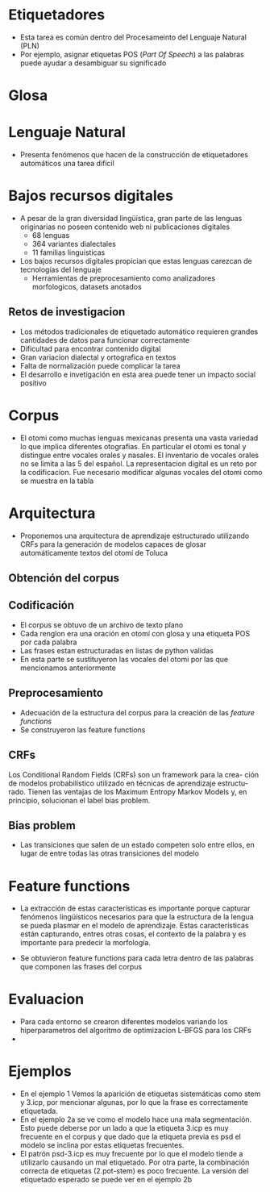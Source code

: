 # Etiquetadores

* Esta tarea es común dentro del Procesameinto del Lenguaje Natural (PLN)
* Por ejemplo, asignar etiquetas POS (*Part Of Speech*) a las palabras puede
  ayudar a desambiguar su significado

# Glosa

# Lenguaje Natural

* Presenta fenómenos que hacen de la construcción de etiquetadores automáticos una tarea difícil

# Bajos recursos digitales

* A pesar de la gran diversidad lingüística, gran parte de las lenguas
  originarias no poseen contenido web ni publicaciones digitales
  * 68 lenguas
  * 364 variantes dialectales
  * 11 familias linguisticas
* Los bajos recursos digitales propician que estas lenguas carezcan de tecnologías del lenguaje
  * Herramientas de preprocesamiento como analizadores morfologicos, datasets anotados

## Retos de investigacion

* Los métodos tradicionales de etiquetado automático requieren grandes
  cantidades de datos para funcionar correctamente
* Dificultad para encontrar contenido digital
* Gran variacion dialectal y ortografica en textos
* Falta de normalización puede complicar la tarea
* El desarrollo e invetigación en esta area puede tener un impacto social positivo

# Corpus

* El otomi como muchas lenguas mexicanas presenta una vasta variedad lo que
  implica diferentes otografias. En particular el otomi es tonal y distingue
  entre vocales orales y nasales. El inventario de vocales orales no se limita
  a las 5 del español. La representacion digital es un reto por la
  codificacion. Fue necesario modificar algunas vocales del otomi como se
  muestra en la tabla

# Arquitectura

* Proponemos una arquitectura de aprendizaje estructurado utilizando CRFs para la generación de modelos capaces de glosar automáticamente textos del otomí de Toluca

## Obtención del corpus

## Codificación

* El corpus se obtuvo de un archivo de texto plano
* Cada renglon era una oración en otomí con glosa y una etiqueta POS por cada palabra
* Las frases estan estructuradas en listas de python validas
* En esta parte se sustituyeron las vocales del otomi por las que mencionamos anteriormente

## Preprocesamiento

* Adecuación de la estructura del corpus para la creación de las *feature functions*
* Se construyeron las feature functions



## CRFs

Los Conditional Random Fields (CRFs) son un framework para la crea-
ción de modelos probabilístico utilizado en técnicas de aprendizaje estructu-
rado. Tienen las ventajas de los Maximum Entropy Markov Models y, en principio, solucionan el label bias problem.

## Bias problem

* Las transiciones que salen de un estado competen solo entre ellos, en lugar de entre todas las otras transiciones del modelo

# Feature functions

* La extracción de estas características es importante porque capturar fenómenos
lingüísticos necesarios para que la estructura de la lengua se pueda plasmar en
el modelo de aprendizaje. Estas características están capturando, entres otras
cosas, el contexto de la palabra y es importante para predecir la morfología.

* Se obtuvieron feature functions para cada letra dentro de las palabras que
componen las frases del corpus

# Evaluacion

* Para cada entorno se crearon diferentes modelos variando los hiperparametros del algoritmo de optimizacion L-BFGS para los CRFs
* 

# Ejemplos

* En el ejemplo 1 Vemos la aparición de etiquetas sistemáticas como
stem y 3.icp, por mencionar algunas, por lo que la frase es correctamente
etiquetada.
* En el ejemplo 2a se ve como el modelo hace una mala segmentación. Esto
puede deberse por un lado a que la etiqueta 3.icp es muy frecuente en el
corpus y que dado que la etiqueta previa es psd el modelo se inclina por
estas etiquetas frecuentes. 
* El patrón psd-3.icp es muy frecuente por lo que
el modelo tiende a utilizarlo causando un mal etiquetado. Por otra parte,
la combinación correcta de etiquetas (2.pot-stem) es poco frecuente. La
versión del etiquetado esperado se puede ver en el ejemplo 2b

